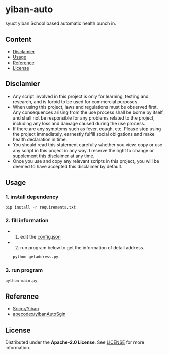 # yiban-auto
syuct yiban School based automatic health punch in.

## Content
- [Disclamier](#Disclamier)
- [Usage](#Usage)
- [Reference](#Reference)
- [License](#License)
## Disclamier
- Any script involved in this project is only for learning, testing and research, and is forbid to be used for commercial purposes.
- When using this project, laws and regulations must be observed first. Any consequences arising from the use process shall be borne by itself, and shall not be responsible for any problems related to the project, including any loss and damage caused during the use process.
- If there are any symptoms such as fever, cough, etc. Please stop using the project immediately, earnestly fulfill social obligations and make health declaration in time.
- You should read this statement carefully whether you view, copy or use any script in this project in any way. I reserve the right to change or supplement this disclaimer at any time.
- Once you use and copy any relevant scripts in this project, you will be deemed to have accepted this disclaimer by default.
## Usage
### 1. install dependency
```python
pip install -r requirements.txt
```
### 2. fill information
- 1. edit the [config.json](config.json)
- 2. run program below to get the information of detail address. 
    ```python
    python getaddress.py
    ```

### 3. run program
```python
python main.py
```
## Reference
- [Sricor/Yiban](https://github.com/Sricor/Yiban)
- [apecodex/yibanAutoSgin](https://github.com/apecodex/yibanAutoSgin)

## License
Distributed under the **Apache-2.0 License**. See [LICENSE](LICENSE) for more information.
